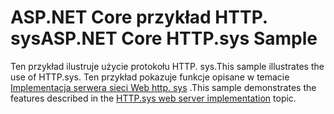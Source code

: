 # <a name="aspnet-core-httpsys-sample"></a><span data-ttu-id="47853-101">ASP.NET Core przykład HTTP. sys</span><span class="sxs-lookup"><span data-stu-id="47853-101">ASP.NET Core HTTP.sys Sample</span></span>

<span data-ttu-id="47853-102">Ten przykład ilustruje użycie protokołu HTTP. sys.</span><span class="sxs-lookup"><span data-stu-id="47853-102">This sample illustrates the use of HTTP.sys.</span></span> <span data-ttu-id="47853-103">Ten przykład pokazuje funkcje opisane w temacie [Implementacja serwera sieci Web http. sys](https://docs.microsoft.com/aspnet/core/fundamentals/servers/httpsys) .</span><span class="sxs-lookup"><span data-stu-id="47853-103">This sample demonstrates the features described in the [HTTP.sys web server implementation](https://docs.microsoft.com/aspnet/core/fundamentals/servers/httpsys) topic.</span></span>
